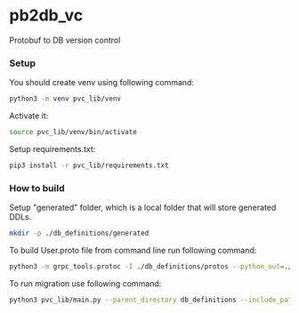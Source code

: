# pb2db_vc
Protobuf to DB version control

### Setup
You should create venv using following command:
```bash
python3 -m venv pvc_lib/venv
```
Activate it:
```bash
source pvc_lib/venv/bin/activate
```

Setup requirements.txt:
```bash
pip3 install -r pvc_lib/requirements.txt
```

### How to build 
Setup "generated" folder, which is a local folder that will store generated DDLs.
```bash
mkdir -p ./db_definitions/generated
```

To build User.proto file from command line run following command:
```bash
python3 -m grpc_tools.protoc -I ./db_definitions/protos --python_out=./db_definitions/generated ./db_definitions/protos/User.proto
```

To run migration use following command:
```bash
python3 pvc_lib/main.py --parent_directory db_definitions --include_paths venv/lib/python3.10/site-packages/grpc_tools/_proto
```
